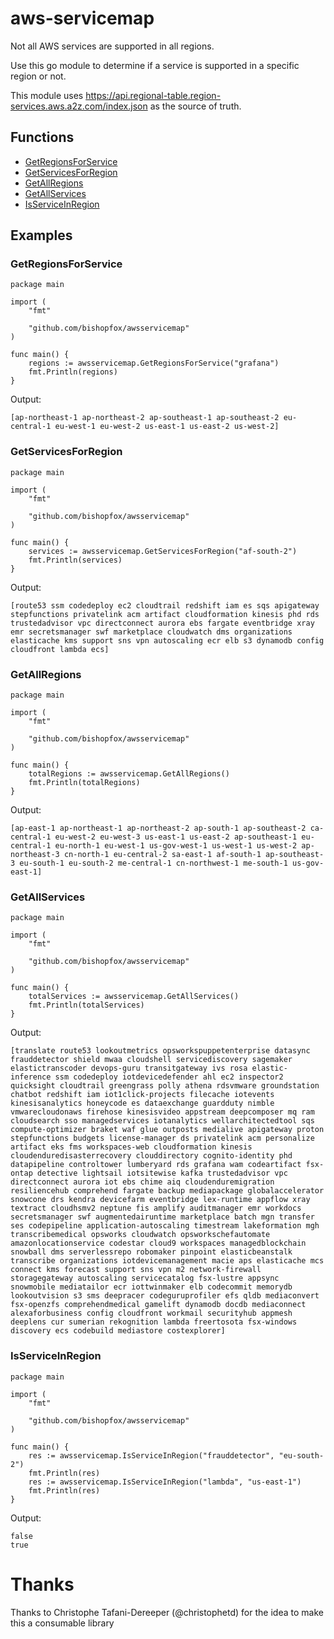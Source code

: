 # aws-servicemap
Not all AWS services are supported in all regions. 

Use this go module to determine if a service is supported in a specific region or not.  

This module uses https://api.regional-table.region-services.aws.a2z.com/index.json as the source of truth.

## Functions

* [GetRegionsForService](#GetRegionsForService)
* [GetServicesForRegion](#GetServicesForRegion)
* [GetAllRegions](#GetAllRegions)
* [GetAllServices](#GetAllServices)
* [IsServiceInRegion](#IsServiceInRegion)

## Examples
### GetRegionsForService

```
package main

import (
	"fmt"

	"github.com/bishopfox/awsservicemap"
)

func main() {
	regions := awsservicemap.GetRegionsForService("grafana")
	fmt.Println(regions)
}
```

Output: 
```
[ap-northeast-1 ap-northeast-2 ap-southeast-1 ap-southeast-2 eu-central-1 eu-west-1 eu-west-2 us-east-1 us-east-2 us-west-2]
```


### GetServicesForRegion

```
package main

import (
	"fmt"

	"github.com/bishopfox/awsservicemap"
)

func main() {
	services := awsservicemap.GetServicesForRegion("af-south-2")
	fmt.Println(services)
}
```

Output: 
```
[route53 ssm codedeploy ec2 cloudtrail redshift iam es sqs apigateway stepfunctions privatelink acm artifact cloudformation kinesis phd rds trustedadvisor vpc directconnect aurora ebs fargate eventbridge xray emr secretsmanager swf marketplace cloudwatch dms organizations elasticache kms support sns vpn autoscaling ecr elb s3 dynamodb config cloudfront lambda ecs]
```

### GetAllRegions

```
package main

import (
	"fmt"

	"github.com/bishopfox/awsservicemap"
)

func main() {
	totalRegions := awsservicemap.GetAllRegions()
	fmt.Println(totalRegions)
}
```

Output: 
```
[ap-east-1 ap-northeast-1 ap-northeast-2 ap-south-1 ap-southeast-2 ca-central-1 eu-west-2 eu-west-3 us-east-1 us-east-2 ap-southeast-1 eu-central-1 eu-north-1 eu-west-1 us-gov-west-1 us-west-1 us-west-2 ap-northeast-3 cn-north-1 eu-central-2 sa-east-1 af-south-1 ap-southeast-3 eu-south-1 eu-south-2 me-central-1 cn-northwest-1 me-south-1 us-gov-east-1]
```

### GetAllServices

```
package main

import (
	"fmt"

	"github.com/bishopfox/awsservicemap"
)

func main() {
	totalServices := awsservicemap.GetAllServices()
	fmt.Println(totalServices)
}
```

Output: 
```
[translate route53 lookoutmetrics opsworkspuppetenterprise datasync frauddetector shield mwaa cloudshell servicediscovery sagemaker elastictranscoder devops-guru transitgateway ivs rosa elastic-inference ssm codedeploy iotdevicedefender ahl ec2 inspector2 quicksight cloudtrail greengrass polly athena rdsvmware groundstation chatbot redshift iam iot1click-projects filecache iotevents kinesisanalytics honeycode es dataexchange guardduty nimble vmwarecloudonaws firehose kinesisvideo appstream deepcomposer mq ram cloudsearch sso managedservices iotanalytics wellarchitectedtool sqs compute-optimizer braket waf glue outposts medialive apigateway proton stepfunctions budgets license-manager ds privatelink acm personalize artifact eks fms workspaces-web cloudformation kinesis cloudenduredisasterrecovery clouddirectory cognito-identity phd datapipeline controltower lumberyard rds grafana wam codeartifact fsx-ontap detective lightsail iotsitewise kafka trustedadvisor vpc directconnect aurora iot ebs chime aiq cloudenduremigration resiliencehub comprehend fargate backup mediapackage globalaccelerator snowcone drs kendra devicefarm eventbridge lex-runtime appflow xray textract cloudhsmv2 neptune fis amplify auditmanager emr workdocs secretsmanager swf augmentedairuntime marketplace batch mgn transfer ses codepipeline application-autoscaling timestream lakeformation mgh transcribemedical opsworks cloudwatch opsworkschefautomate amazonlocationservice codestar cloud9 workspaces managedblockchain snowball dms serverlessrepo robomaker pinpoint elasticbeanstalk transcribe organizations iotdevicemanagement macie aps elasticache mcs connect kms forecast support sns vpn m2 network-firewall storagegateway autoscaling servicecatalog fsx-lustre appsync snowmobile mediatailor ecr iottwinmaker elb codecommit memorydb lookoutvision s3 sms deepracer codeguruprofiler efs qldb mediaconvert fsx-openzfs comprehendmedical gamelift dynamodb docdb mediaconnect alexaforbusiness config cloudfront workmail securityhub appmesh deeplens cur sumerian rekognition lambda freertosota fsx-windows discovery ecs codebuild mediastore costexplorer]
```

### IsServiceInRegion

```
package main

import (
	"fmt"

	"github.com/bishopfox/awsservicemap"
)

func main() {
	res := awsservicemap.IsServiceInRegion("frauddetector", "eu-south-2")
	fmt.Println(res)
	res := awsservicemap.IsServiceInRegion("lambda", "us-east-1")
	fmt.Println(res)
}
```

Output: 
```
false
true
```

# Thanks

Thanks to Christophe Tafani-Dereeper (@christophetd) for the idea to make this a consumable library
